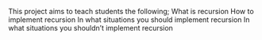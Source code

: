 This project aims to teach students the following;
What is recursion
How to implement recursion
In what situations you should implement recursion
In what situations you shouldn’t implement recursion
